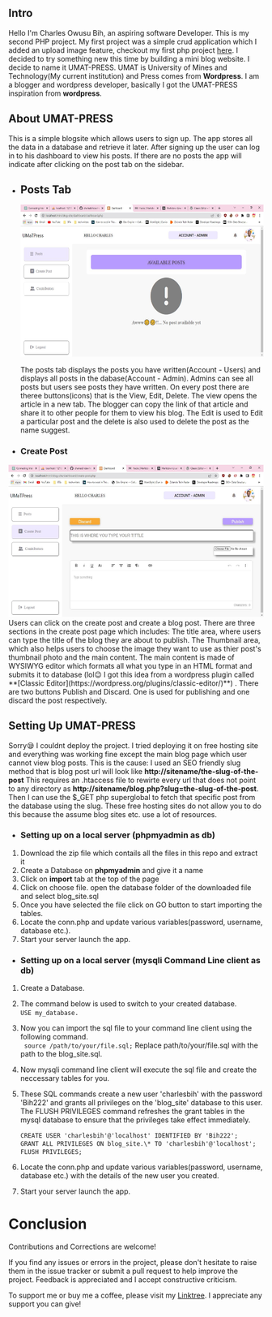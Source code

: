 ## Intro

Hello I'm Charles Owusu Bih, an aspiring software Developer. This is my second PHP project. My first project was a simple crud application which I added an upload image feature, checkout my first php project [here](http://charles-crud.infinityfreeapp.com/create.php). I decided to try something new this time by building a mini blog website. I decide to name it UMAT-PRESS. UMAT is University of Mines and Technology(My current institution) and Press comes from **Wordpress**. I am a blogger and wordpress developer, basically I got the UMAT-PRESS inspiration from **wordpress**.

## About UMAT-PRESS

This is a simple blogsite which allows users to sign up. The app stores all the data in a database and retrieve it later. After signing up the user can log in to his dashboard to view his posts. If there are no posts the app will indicate after clicking on the post tab on the sidebar.

- ## Posts Tab

  <img src="./mk-image/dashboard.JPG" width="600" height="300">

  The posts tab displays the posts you have written(Account - Users) and displays all posts in the dabase(Account - Admin). Admins can see all posts but users see posts they have written. On every post there are theree buttons(icons) that is the View, Edit, Delete. The view opens the article in a new tab. The blogger can copy the link of that article and share it to other people for them to view his blog. The Edit is used to Edit a particular post and the delete is also used to delete the post as the name suggest.

- ### Create Post
<img src="./mk-image/create.JPG" width="600" height="300">
  Users can click on the create post and create a blog post. There are three sections in the create post page which includes: The title area, where users can type the title of the blog they are about to publish. The Thumbnail area, which also helps users to choose the image they want to use as thier post's thumbnail photo and the main content. The main content is made of WYSIWYG editor which formats all what you type in an HTML format and submits it to database (lol😉 I got this idea from a wordpress plugin called
**[Classic Editor](https://wordpress.org/plugins/classic-editor/)**) . There are two buttons Publish and Discard. One is used for publishing and one discard the post respectively.

## Setting Up UMAT-PRESS

Sorry😪 I couldnt deploy the project. I tried deploying it on free hosting site and everything was working fine except the main blog page which user cannot view blog posts. This is the cause: I used an SEO friendly slug method that is blog post url will look like **http://sitename/the-slug-of-the-post** This requires an .htaccess file to rewirte every url that does not point to any directory as **http://sitename/blog.php?slug=the-slug-of-the-post**. Then I can use the $\_GET php superglobal to fetch that specific post from the database using the slug. These free hosting sites do not allow you to do this because the assume blog sites etc. use a lot of resources.

- ### Setting up on a local server (phpmyadmin as db)

1. Download the zip file which contails all the files in this repo and extract it
2. Create a Database on **phpmyadmin** and give it a name
3. Click on **import** tab at the top of the page
4. Click on choose file. open the database folder of the downloaded file and select blog_site.sql
5. Once you have selected the file click on GO button to start importing the tables.
6. Locate the conn.php and update various variables(password, username, database etc.).
7. Start your server launch the app.

- ### Setting up on a local server (mysqli Command Line client as db)

1.  Create a Database.
2.  The command below is used to switch to your created database.
    <br><code>USE my_database.</code><br>

3.  Now you can import the sql file to your command line client using the following command.<br>
    <code> source /path/to/your/file.sql;</code>
    Replace path/to/your/file.sql with the path to the blog_site.sql.

4.  Now mysqli command line client will execute the sql file and create the neccessary tables for you.

5.  These SQL commands create a new user 'charlesbih' with the password 'Bih222' and grants all privileges on the 'blog_site' database to this user. The FLUSH PRIVILEGES command refreshes the grant tables in the mysql database to ensure that the privileges take effect immediately.

        CREATE USER 'charlesbih'@'localhost' IDENTIFIED BY 'Bih222';
        GRANT ALL PRIVILEGES ON blog_site.\* TO 'charlesbih'@'localhost';
        FLUSH PRIVILEGES;

6.  Locate the conn.php and update various variables(password, username, database etc.) with the details of the new user you created.
7.  Start your server launch the app.

# Conclusion

Contributions and Corrections are welcome!

If you find any issues or errors in the project, please don't hesitate to raise them in the issue tracker or submit a pull request to help improve the project. Feedback is appreciated and I accept constructive criticism.

To support me or buy me a coffee, please visit my [Linktree](https://linktr.ee/charlesbihdev). I appreciate any support you can give!
